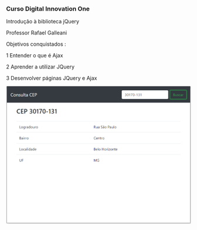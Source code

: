 ### Curso Digital Innovation One 

Introdução à biblioteca jQuery

Professor Rafael Galleani

Objetivos conquistados :

1 Entender o que é Ajax

2 Aprender a utilizar JQuery

3 Desenvolver páginas JQuery e Ajax

![Screenshot](https://raw.githubusercontent.com/waslinux/aula_jquery_ajax/master/print_consulta.png)